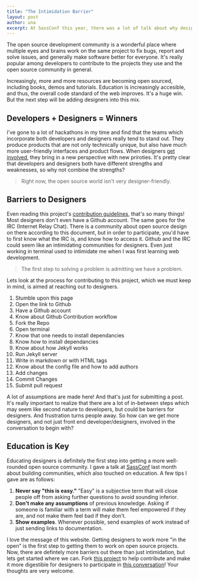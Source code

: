 ```yaml
---
title: "The Intimidation Barrier"
layout: post
author: una
excerpt: At SassConf this year, there was a lot of talk about why designers don't contribute to open source, and how we can start to influence change.
---
```


The open source development community is a wonderful place where multiple eyes and brains work on the same project to fix bugs, report and solve issues, and generally make software better for everyone. It's really popular among developers to contribute to the projects they use and the open source community in general.

Increasingly, more and more resources are becoming open sourced, including books, demos and tutorials. Education is increasingly accesible, and thus, the overall code standard of the web improves. It's a huge win. But the next step will be adding designers into this mix.

## Developers + Designers = Winners

I've gone to a lot of hackathons in my time and find that the teams which incorporate both developers and designers really tend to stand out. They produce products that are not only technically unique, but also have much more user-friendly interfaces and product flows. When designers [get](https://www.youtube.com/watch?v=TkpjDOlB17E) [involved](http://beautifulopen.com), they bring in a new perspective with new priroties. It's pretty clear that developers and designers both have different strengths and weaknesses, so why not combine the strengths?

> Right now, the open source world isn't very designer-friendly.

## Barriers to Designers

Even reading this project's [contribution guidelines](/articles/how-designers-can-contribute-to-open-source-projects/), that's so many things! Most designers don't even have a Github account. The same goes for the IRC (Internet Relay Chat). There is a community about open source design on there according to this document, but in order to participate, you'd have to first know what the IRC is, and know how to access it. Github and the IRC could seem like an intimidating communities for designers. Even just working in terminal used to intimidate me when I was first learning web development.

> The first step to solving a problem is admitting we have a problem.

Lets look at the process for contributing to this project, which we must keep in mind, is aimed at reaching out to designers.

1. Stumble upon this page
2. Open the link to Github
3. Have a Github account
4. Know about Github Contribution workflow
5. Fork the Repo
6. Open terminal
7. Know that one needs to install dependancies
8. Know *how* to install dependancies
9. Know about how Jekyll works
8. Run Jekyll server
9. Write in markdown or with HTML tags
10. Know about the config file and how to add authors
10. Add changes
11. Commit Changes
11. Submit pull request

A lot of assumptions are made here! And that's just for submitting a post. It's really important to realize that there are a lot of in-between steps which may seem like second nature to developers, but could be barriers for designers. And frustration turns people away. So how can we get more designers, and not just front end developer/designers, involved in the conversation to begin with?

## Education is Key

Educating designers is definitely the first step into getting a more well-rounded open source community. I gave a talk at [SassConf](http://una.github.io/sassconf-2014/) last month about building communities, which also touched on education. A few tips I gave are as follows:

1. **Never say "this is easy."** "Easy" is a subjective term that will close people off from asking further questions to avoid sounding inferior.
2. **Don't make any assumptions** of previous knowledge. Asking if someone is familiar with a term will make them feel empowered if they are, and not make them feel bad if they don't.
3. **Show examples**. Whenever possible, send examples of work instead of just sending links to documentation.

I love the message of this website. Getting designers to work more "in the open" is the first step to getting them to work on open source projects. Now, there are defintely more barriers out there than just intimidation, but lets get started where we can. Fork [this project](https://github.com/DesignOpen/designopen.github.io) to help contribute and make it more digestible for designers to participate in [this conversation](https://github.com/DesignOpen/designopen.github.io/issues)! Your thoughts are very welcome.
